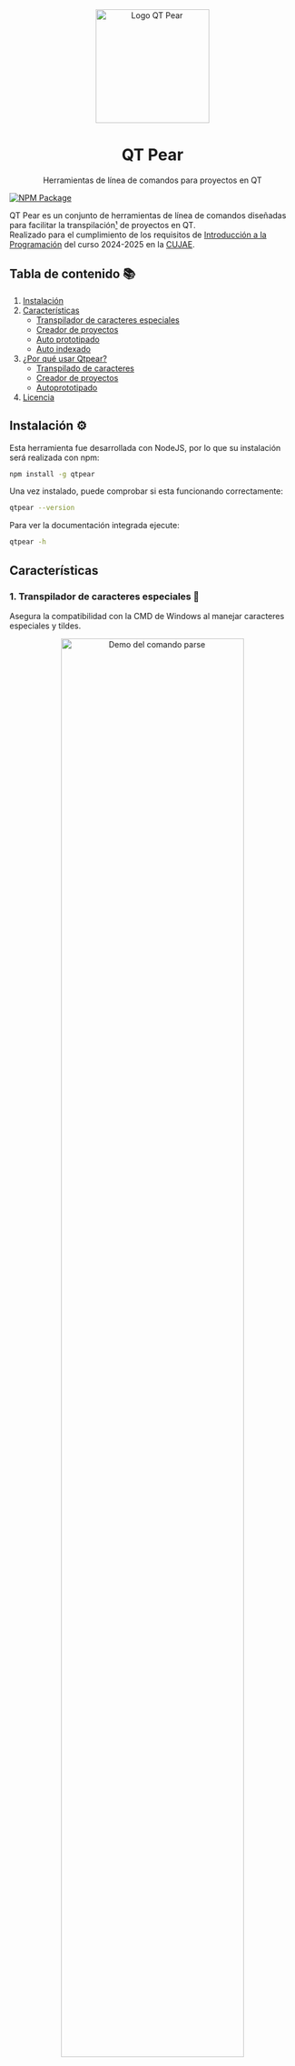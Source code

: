 
<div align="center">
  <img alt="Logo QT Pear" src="https://i.imgur.com/pVWda16.png" width="200"/>
  
  <h1>QT Pear</h1>
  <p>Herramientas de línea de comandos para proyectos en QT</p>
</div>

[![NPM Package](https://github.com/rodnydevcujae/qtpear/actions/workflows/npm-publish.yml/badge.svg)](https://github.com/rodnydevcujae/qtpear/actions/workflows/npm-publish.yml)

QT Pear es un conjunto de herramientas de línea de comandos diseñadas para facilitar la transpilación[¹](https://es.wikipedia.org/wiki/Transpilador) de proyectos en QT.  
Realizado para el cumplimiento de los requisitos de [Introducción a la Programación](https://moodle.cujae.edu.cu/course/info.php?id=895) del curso 2024-2025 en la [CUJAE](https://cujae.edu.cu). 

## Tabla de contenido 📚
1. [Instalación](#instalación)
2. [Características](#características)
   - [Transpilador de caracteres especiales](#1-transpilador-de-caracteres-especiales)
   - [Creador de proyectos](#2-creador-de-proyectos)
   - [Auto prototipado](#3-auto-prototipado)
   - [Auto indexado](#4-auto-indexado)
3. [¿Por qué usar Qtpear?](#por-qué-usar-qtpear)
   - [Transpilado de caracteres](#transpilado-de-caracteres)
   - [Creador de proyectos](#creador-de-proyectos-1)
   - [Autoprototipado](#auto-prototipado)
5. [Licencia](#licencia)


## Instalación ⚙️

Esta herramienta fue desarrollada con NodeJS, por lo que su instalación será realizada con npm:

```bash
npm install -g qtpear
```

Una vez instalado, puede comprobar si esta funcionando correctamente:

```bash
qtpear --version
```

Para ver la documentación integrada ejecute:
```bash
qtpear -h
```

## Características

### 1. Transpilador de caracteres especiales 🔄
Asegura la compatibilidad con la CMD de Windows al manejar caracteres especiales y tildes.

<div align="center">
  <img alt="Demo del comando parse" src="./docs/demos/parse.gif" width="80%" />
</div>

---

### 2. Creador de proyectos 📁
Crea proyectos a partir de plantillas ya predefinidas.

<div align="center">
  <img alt="Demo del comando create" src="./docs/demos/create.gif" width="80%" />
</div>

---

### 3. Auto prototipado 🛠️
Actualiza automáticamente todos los archivos de encabezado (*.h) con sus prototipos.

<div align="center">
  <img alt="Demo del comando auto-headers" src="./docs/demos/auto%20headers.gif" width="80%" />
</div>

---

### 4. Auto indexado 📑
Actualiza automáticamente el archivo de proyecto (*.pro) con todos los archivos C en los subdirectorios.

<div align="center">
  <img alt="Demo del comando auto-pro" src="./docs/demos/auto%20pro.gif" width="80%" />
</div>

## ¿Por qué usar Qtpear? 🤔
Esta es una herramienta personal para automatizar tareas repetitivas, además de que si eres usuario Linux, puedes crear software compatible con Windows utilizando estas utilidades.

### Transpilado de caracteres 🔄
La terminal de Windows, a diferencia de otros sistemas tales como Linux, utiliza de manera predeterminada una codificación de caracteres DIFERENTE a UTF-8, por lo que los típicos caracteres de escape ASCII no son soportados. Presenta una forma de representación que para el parecer de muchos es _extraña_:
```c
printf("\240"); // á
printf("\202"); // é
printf("\265"); // Á
``` 

Qtpear tiene el comando `parse` que clonará y convertirá el siguiente código:
```c
#include "example.h"

void mostrarDialogo (char *nombre) {
  printf("Hola %s, ¿El camión está listo?\n", nombre);
  printf("No aún no, ¡mañana será mi cumpleaños!");
}
```

A este código:
```c
#include "example.h"

void mostrarDialogo (char *nombre) {
  printf("Hola %s, \250El cami\242n est\240 listo?\n", nombre);
  printf("No a\243n no, \255ma\244ana ser\240 mi cumplea\244os!");
}
```

Simplificando así el flujo de desarrollo y evitar recordar la extensa e incómoda [tabla de caracteres](./src/services/characters-table.ts)

### Creador de proyectos 📁
El QT5.3 ya viene con un creador de proyectos predeterminado, pero... ¿y si lo mejoramos con los requerimientos del curso?

Así, el comando `create` preguntará que plantilla utilizar y el nombre del proyecto.
Esta es la plantilla _logic_
```
─ example/
   ├─ example.pro
   │
   ├─ Logica/
   │   ├─ logica.c
   │   └─ logica.h
   │
   └─ Interfaz/
       ├─ interfaz.c
       └─ interfaz.h

```

### Auto prototipado 📝
En algunos casos cuando el proyecto crece en tamaño, comienza a complicarse el mantenimiento de los prototipos de las funciones. Puede  resultar problemático y aumenta la posibilidad de escribir los prototipos con errores.  
Qtpear presenta el comando `auto header` que detectará todos los archivos C y autogenerará en sus respectivos archivos de encabezado (\*.h) los prototipos.   
Así los archivos:
```h
// Archivo: example.h
#include <math.h>

int malPrototipo(int x, char *word);
```

```c
// Archivo: example.c
#include "example.h"

int sumar(int x, int y) {
  return x * y;
}

int distancia(int x1, int x2, int y1, int y2) {
  return sqrt(
    pow(x1 - x2, 2) + pow(y1 - y2, 2)
  );
}
```

Actualizará el encabezado eliminando los prototipos no encontrados e insertando los actuales:
```c
// Archivo: example.h
#include <math.h>

int sumar(int x, int y);
int distancia(int x1, int x2, int y1, int y2);
```


## Licencia

Este proyecto está bajo la Licencia MIT. Consulta el archivo [LICENSE](LICENSE.txt) para más detalles.

---

Coded by [Rodny Estrada](https://github.com/rodnydevcujae)

